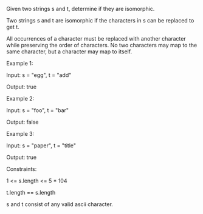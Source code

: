 Given two strings s and t, determine if they are isomorphic.

Two strings s and t are isomorphic if the characters in s can be replaced to get t.

All occurrences of a character must be replaced with another character while preserving the order of characters. No two characters may map to the same character, but a character may map to itself.



Example 1:

Input: s = "egg", t = "add"

Output: true

Example 2:

Input: s = "foo", t = "bar"

Output: false

Example 3:

Input: s = "paper", t = "title"

Output: true


Constraints:

1 <= s.length <= 5 * 104

t.length == s.length

s and t consist of any valid ascii character.